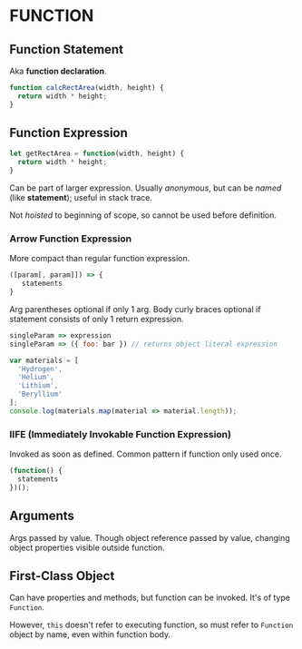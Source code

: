 # FUNCTION

## Function Statement

Aka **function declaration**.

```javascript
function calcRectArea(width, height) {
  return width * height;
}
```

## Function Expression

```javascript
let getRectArea = function(width, height) {
  return width * height;
}
```

Can be part of larger expression. Usually _anonymous_, but can be _named_ (like **statement**); useful in stack trace.

Not _hoisted_ to beginning of scope, so cannot be used before definition.

### Arrow Function Expression

More compact than regular function expression.

```javascript
([param[, param]]) => {
   statements
}
```

Arg parentheses optional if only 1 arg. Body curly braces optional if statement consists of only 1 return expression.

```javascript
singleParam => expression
singleParam => ({ foo: bar }) // returns object literal expression

var materials = [
  'Hydrogen',
  'Helium',
  'Lithium',
  'Beryllium'
];
console.log(materials.map(material => material.length));
```

### IIFE (Immediately Invokable Function Expression)

Invoked as soon as defined. Common pattern if function only used once.

```javascript
(function() {
  statements
})();
```

## Arguments

Args passed by value. Though object reference passed by value, changing object properties visible outside function.

## First-Class Object

Can have properties and methods, but function can be invoked. It's of type `Function`.

However, `this` doesn't refer to executing function, so must refer to `Function` object by name, even within function body.
